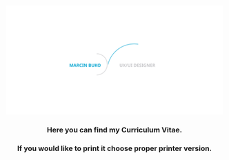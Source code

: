 

<img src="../MBD/Bg_alpha.svg">


<h3 align="center">Here you can find my Curriculum Vitae.</h3>
<h3 align="center">If you would like to print it choose proper printer version.</h3>
